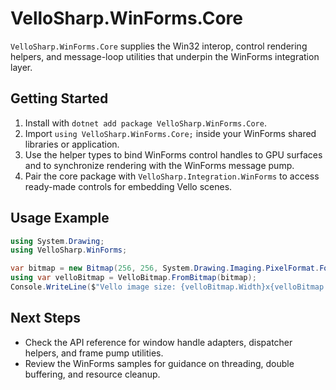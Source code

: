 # VelloSharp.WinForms.Core

`VelloSharp.WinForms.Core` supplies the Win32 interop, control rendering helpers, and message-loop utilities that underpin the WinForms integration layer.

## Getting Started

1. Install with `dotnet add package VelloSharp.WinForms.Core`.
2. Import `using VelloSharp.WinForms.Core;` inside your WinForms shared libraries or application.
3. Use the helper types to bind WinForms control handles to GPU surfaces and to synchronize rendering with the WinForms message pump.
4. Pair the core package with `VelloSharp.Integration.WinForms` to access ready-made controls for embedding Vello scenes.

## Usage Example

```csharp
using System.Drawing;
using VelloSharp.WinForms;

var bitmap = new Bitmap(256, 256, System.Drawing.Imaging.PixelFormat.Format32bppPArgb);
using var velloBitmap = VelloBitmap.FromBitmap(bitmap);
Console.WriteLine($"Vello image size: {velloBitmap.Width}x{velloBitmap.Height}");
```

## Next Steps

- Check the API reference for window handle adapters, dispatcher helpers, and frame pump utilities.
- Review the WinForms samples for guidance on threading, double buffering, and resource cleanup.

